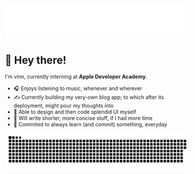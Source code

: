 ![Fair greetings, wayfarer! Whither goest thou, if it pleaseth thee to reveal such?](hello-im-vinn.svg)

# 👋 Hey there!

I'm vinn, currently interning at **Apple Developer Academy**.
* 🎧 Enjoys listening to music, whenever and wherever
* ✍ Currently building my very-own blog app; to which after its deployment, might pour my thoughts into
* 🎨 Able to design and then code splendid UI myself
* 🎯 Will write shorter, more concise stuff, if I had more time
* 🫡 Commited to always learn (and commit) something, everyday



![contributions](contributions.svg)

<!--
<img src="https://github-readme-stats.vercel.app/api?username=vinncz"/>
**Vinncz/Vinncz** is a ✨ _special_ ✨ repository because its `README.md` (this file) appears on your GitHub profile.

Here are some ideas to get you started:

- 🔭 I’m currently working on ...
- 🌱 I’m currently learning ...
- 👯 I’m looking to collaborate on ...
- 🤔 I’m looking for help with ...
- 💬 Ask me about ...
- 📫 How to reach me: ...
- 😄 Pronouns: ...
- ⚡ Fun fact: ...
-->
